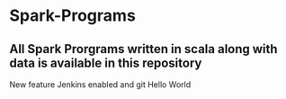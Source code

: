# Spark-Programs
## All Spark Prorgrams written in scala along with data is available in this repository 
New feature
Jenkins enabled and git 
Hello World
